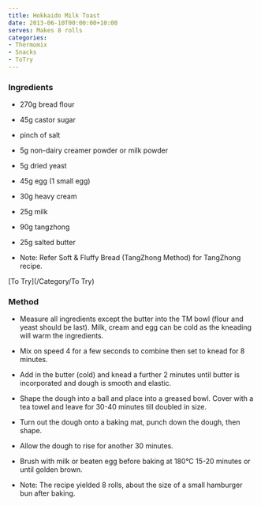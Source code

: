 ```yaml
---
title: Hokkaido Milk Toast
date: 2013-06-10T00:00:00+10:00
serves: Makes 8 rolls
categories:
- Thermomix
- Snacks
- ToTry
---
```










### Ingredients

* 270g bread flour
* 45g castor sugar
* pinch of salt
* 5g non-dairy creamer powder or milk powder
* 5g dried yeast
* 45g egg (1 small egg)
* 30g heavy cream
* 25g milk
* 90g tangzhong
* 25g salted butter

* Note: Refer Soft & Fluffy Bread (TangZhong Method) for TangZhong recipe.

[To Try](/Category/To Try)

### Method

* Measure all ingredients except the butter into the TM bowl (flour and yeast should be last). Milk, cream and egg can be cold as the kneading will warm the ingredients.
* Mix on speed 4 for a few seconds to combine then set to knead for 8 minutes.
* Add in the butter (cold) and knead a further 2 minutes until butter is incorporated and dough is smooth and elastic. 
* Shape the dough into a ball and place into a greased bowl. Cover with a tea towel and leave for 30-40 minutes till doubled in size. 
* Turn out the dough onto a baking mat, punch down the dough, then shape.
* Allow the dough to rise for another 30 minutes. 
* Brush with milk or beaten egg before baking at 180°C 15-20 minutes or until golden brown.

* Note: The recipe yielded 8 rolls, about the size of a small hamburger bun after baking.
